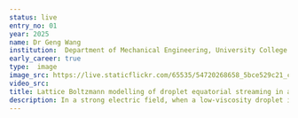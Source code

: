 ```yaml
---
status: live
entry_no: 01
year: 2025
name: Dr Geng Wang
institution:  Department of Mechanical Engineering, University College London
early_career: true
type:  image 
image_src: https://live.staticflickr.com/65535/54720268658_5bce529c21_c.jpg
video_src: 
title: Lattice Boltzmann modelling of droplet equatorial streaming in an electric field
description: In a strong electric field, when a low-viscosity droplet is placed in a medium with higher electric conductivity and permittivity, it forms a lens-like shape and continuously generates detached liquid rings and fingers at the equator. As these rings and fingers break up, hundreds of size-controllable satellite droplets are produced in the equatorial plane of the mother droplet; this phenomenon is known as equatorial streaming.<br>This figure shows the morphology of a streaming droplet and the typical evolution process of equatorial streaming, with the droplet coloured by charge density distribution. The results are obtained using a cutting-edge electrohydrodynamic lattice Boltzmann model developed at UCL. The simulations are conducted on the ARCHER2 national supercomputer, and for a typical case, more than 4000 cores are used for over one day.
---
```

